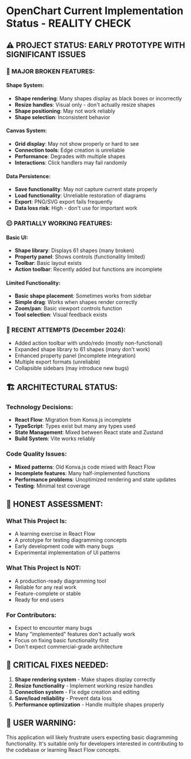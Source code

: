 # OpenChart Current Implementation Status - REALITY CHECK

## ⚠️ PROJECT STATUS: EARLY PROTOTYPE WITH SIGNIFICANT ISSUES

### 🚫 MAJOR BROKEN FEATURES:

#### Shape System:
- **Shape rendering**: Many shapes display as black boxes or incorrectly
- **Resize handles**: Visual only - don't actually resize shapes
- **Shape positioning**: May not work reliably
- **Shape selection**: Inconsistent behavior

#### Canvas System:
- **Grid display**: May not show properly or hard to see
- **Connection tools**: Edge creation is unreliable
- **Performance**: Degrades with multiple shapes
- **Interactions**: Click handlers may fail randomly

#### Data Persistence:
- **Save functionality**: May not capture current state properly
- **Load functionality**: Unreliable restoration of diagrams
- **Export**: PNG/SVG export fails frequently
- **Data loss risk**: High - don't use for important work

### 😐 PARTIALLY WORKING FEATURES:

#### Basic UI:
- **Shape library**: Displays 61 shapes (many broken)
- **Property panel**: Shows controls (functionality limited)
- **Toolbar**: Basic layout exists
- **Action toolbar**: Recently added but functions are incomplete

#### Limited Functionality:
- **Basic shape placement**: Sometimes works from sidebar
- **Simple drag**: Works when shapes render correctly
- **Zoom/pan**: Basic viewport controls function
- **Tool selection**: Visual feedback exists

### 🔧 RECENT ATTEMPTS (December 2024):
- Added action toolbar with undo/redo (mostly non-functional)
- Expanded shape library to 61 shapes (many don't work)
- Enhanced property panel (incomplete integration)
- Multiple export formats (unreliable)
- Collapsible sidebars (may introduce new bugs)

## 🏗️ ARCHITECTURAL STATUS:

### Technology Decisions:
- **React Flow**: Migration from Konva.js incomplete
- **TypeScript**: Types exist but many any types used
- **State Management**: Mixed between React state and Zustand
- **Build System**: Vite works reliably

### Code Quality Issues:
- **Mixed patterns**: Old Konva.js code mixed with React Flow
- **Incomplete features**: Many half-implemented functions
- **Performance problems**: Unoptimized rendering and state updates
- **Testing**: Minimal test coverage

## 🎯 HONEST ASSESSMENT:

### What This Project Is:
- A learning exercise in React Flow
- A prototype for testing diagramming concepts
- Early development code with many bugs
- Experimental implementation of UI patterns

### What This Project Is NOT:
- A production-ready diagramming tool
- Reliable for any real work
- Feature-complete or stable
- Ready for end users

### For Contributors:
- Expect to encounter many bugs
- Many "implemented" features don't actually work
- Focus on fixing basic functionality first
- Don't expect commercial-grade architecture

## 🔨 CRITICAL FIXES NEEDED:
1. **Shape rendering system** - Make shapes display correctly
2. **Resize functionality** - Implement working resize handles
3. **Connection system** - Fix edge creation and editing
4. **Save/load reliability** - Prevent data loss
5. **Performance optimization** - Handle multiple shapes properly

## 🚨 USER WARNING:
This application will likely frustrate users expecting basic diagramming functionality. It's suitable only for developers interested in contributing to the codebase or learning React Flow concepts.